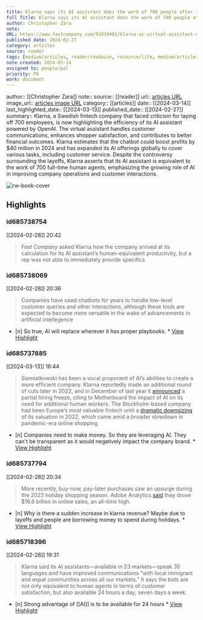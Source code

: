 ```yaml
---
title: Klarna says its AI assistant does the work of 700 people after it laid off 700 people
full Title: Klarna says its AI assistant does the work of 700 people after it laid off 700 people
author: Christopher Zara
note: 
URL: https://www.fastcompany.com/91039401/klarna-ai-virtual-assistant-does-the-work-of-700-humans-after-layoffs
published date: 2024-02-27
category: articles
source: reader
tags: [medium/articles, reader/readwise, resource/life, medium/articles, author/Christopher_Zara, reader/reader, date/2024-03-13, area/reader]
note created: 2024-03-14
assigned to: people/pal
priority: P4
work: document
---
```

author:: [[Christopher Zara]]
note:: 
source:: [[reader]]
url:: [articles URL](https://www.fastcompany.com/91039401/klarna-ai-virtual-assistant-does-the-work-of-700-humans-after-layoffs)
image_url:: [articles image URL](https://images.fastcompany.net/image/upload/w_1280,f_auto,q_auto,fl_lossy/wp-cms/uploads/2024/02/p-1-91039401-klarna-ai-chatbot-layoff.jpg)
category:: [[articles]]
date:: [[2024-03-14]]
last_highlighted_date:: [[2024-03-13]]
published_date:: [[2024-02-27]]
summary:: Klarna, a Swedish fintech company that faced criticism for laying off 700 employees, is now highlighting the efficiency of its AI assistant powered by OpenAI. The virtual assistant handles customer communications, enhances shopper satisfaction, and contributes to better financial outcomes. Klarna estimates that the chatbot could boost profits by $40 million in 2024 and has expanded its AI offerings globally to cover various tasks, including customer service. Despite the controversy surrounding the layoffs, Klarna asserts that its AI assistant is equivalent to the work of 700 full-time human agents, emphasizing the growing role of AI in improving company operations and customer interactions.

![rw-book-cover](https://images.fastcompany.net/image/upload/w_1280,f_auto,q_auto,fl_lossy/wp-cms/uploads/2024/02/p-1-91039401-klarna-ai-chatbot-layoff.jpg)

## Highlights
### id685738754
[[2024-02-28]] 20:42
> *Fast Company* asked Klarna how the company arrived at its calculation for its AI assistant’s human-equivalent productivity, but a rep was not able to immediately provide specifics


### id685738069
[[2024-02-28]] 20:36
> Companies have used chatbots for years to handle low-level customer queries and other interactions, although these tools are expected to become more versatile in the wake of advancements in artificial intellegence

- [n] So true, AI will replace wherever it has proper playbooks.  * [View Highlight](https://read.readwise.io/read/01hqsbgkqsxqjqez11ez9b6d80)


### id685737885
[[2024-03-13]] 16:44
> Siemiatkowski has been a vocal proponent of AI’s abilities to create a more efficient company. Klarna reportedly made an additional round of cuts later in 2022, and in December of last year it [announced](https://www.vice.com/en/article/pkavnv/buy-now-pay-later-giant-to-shrink-human-workforce-as-it-goes-all-in-on-ai) a partial hiring freeze, citing to Motherboard the impact of AI on its need for additional human workers. The Stockholm-based company had been Europe’s most valuable fintech until a [dramatic downsizing](https://www.cnbc.com/2022/07/11/klarna-valuation-plunges-85percent-as-buy-now-pay-later-hype-fades.html) of its valuation in 2022, which came amid a broader slowdown in pandemic-era online shopping

- [n] Companies need to make money. So they are leveraging AI. They can't be transparent as it would negatively impact the company brand.  * [View Highlight](https://read.readwise.io/read/01hqsbdmaq2gs4q0xx7e2a6jap)


### id685737794
[[2024-02-28]] 20:34
> More recently, buy-now, pay-later purchases saw an upsurge during the 2023 holiday shopping season. Adobe Analytics [said](https://news.adobe.com/news/news-details/2024/Media-Alert-Adobe-Holiday-Shopping-Season-Drove-a-Record-222.1-Billion-Online/default.aspx) they drove $16.6 billion in online sales, an all-time high.

- [n] Why is there a sudden increase in klarna revenue? Maybe due to layoffs and people are borrowing money to spend during holidays.  * [View Highlight](https://read.readwise.io/read/01hqsbbhq831dkwcw9g1gt0k02)


### id685718396
[[2024-02-28]] 19:31
> Klarna said its AI assistants—available in 23 markets—speak 35 languages and have improved communications “with local immigrant and expat communities across all our markets.” It says the bots are not only equivalent to human agents in terms of customer satisfaction, but also available 24 hours a day, seven days a week.

- [n] Strong advantage of [[AI]] is to be available for 24 hours  * [View Highlight](https://read.readwise.io/read/01hqs7reta7p2j40rgdm5w17yq)


